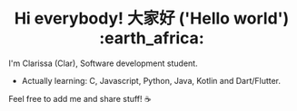 <center><b><h1>  
    Hi everybody! 大家好 ('Hello world') :earth_africa: </h1> </b></center>

I'm Clarissa (Clar), Software development student.

- Actually learning: C, Javascript, Python, Java, Kotlin and Dart/Flutter.

Feel free to add me and share stuff! :coffee:

